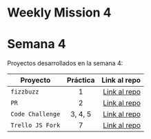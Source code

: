 # Weekly Mission 4


# Semana 4 

Proyectos desarrollados en la semana 4:

| Proyecto | Práctica | Link al repo |
| ------------- |:-------------:| -----:|
|`fizzbuzz`|1|[Link al repo](https://github.com/mabvmex/launch_X-refactoring)|
|`PR`|2|[Link al repo](https://github.com/mabvmex/launch_x-API-Fizzbuzz)|
|`Code Challenge`|3, 4, 5|[Link al repo](https://github.com/mabvmex/Launch_X-ApiFizzBuzz-2.0)|
|`Trello JS Fork`|7|[Link al repo](@github.com:mabvmex/launch_x-trello.js)|